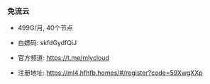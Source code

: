 ### 免流云
- 499G/月, 40个节点

- 白嫖码: skfdGydfQiJ

- 官方频道: https://t.me/mlycloud

- 注册地址: https://ml4.hfhfb.homes/#/register?code=59XwgXXp